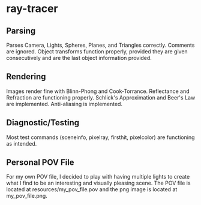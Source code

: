 # ray-tracer

## Parsing
Parses Camera, Lights, Spheres, Planes, and Triangles correctly. Comments are ignored. Object transforms function properly, provided they are given consecutively and are the last object information provided.

## Rendering
Images render fine with Blinn-Phong and Cook-Torrance. Reflectance and Refraction are functioning properly. Schlick's Approximation and Beer's Law are implemented. Anti-aliasing is implemented.

## Diagnostic/Testing
Most test commands (sceneinfo, pixelray, firsthit, pixelcolor) are functioning as intended.

## Personal POV File
For my own POV file, I decided to play with having multiple lights to create what I find to be an interesting and visually pleasing scene. The POV file is located at resources/my_pov_file.pov and the png image is located at my_pov_file.png.
